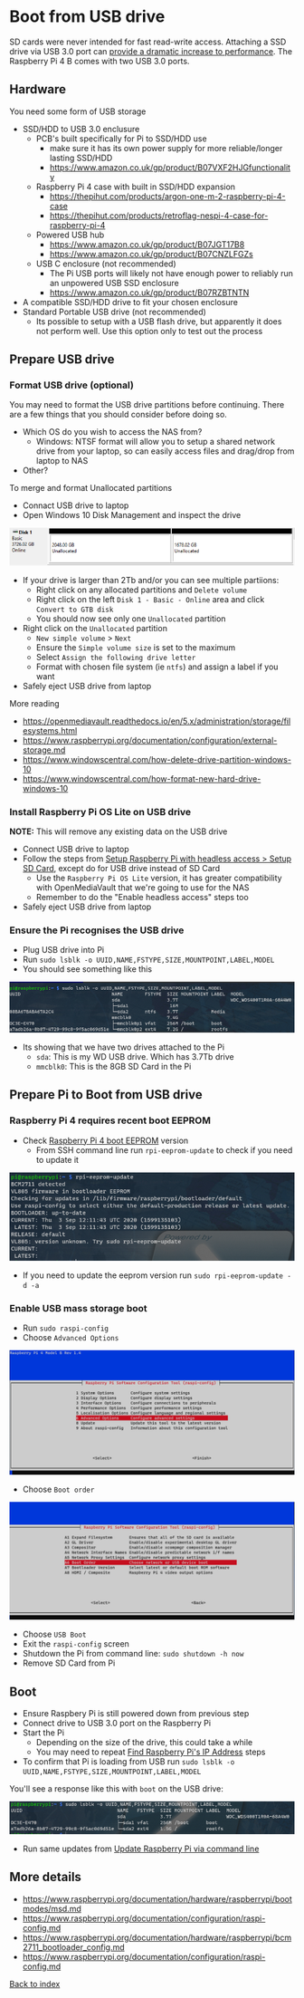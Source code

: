 # Boot from USB drive

SD cards were never intended for fast read-write access. Attaching a SSD drive via USB 3.0 port can [provide a dramatic increase to performance](https://www.tomshardware.com/uk/news/raspberry-pi-4-ssd-test,39811.html). The Raspberry Pi 4 B comes with two USB 3.0 ports.

## Hardware

You need some form of USB storage
* SSD/HDD to USB 3.0 enclusure
  * PCB's built specifically for Pi to SSD/HDD use
    * make sure it has its own power supply for more reliable/longer lasting SSD/HDD 
    * https://www.amazon.co.uk/gp/product/B07VXF2HJGfunctionality
  * Raspberry Pi 4 case with built in SSD/HDD expansion
    * https://thepihut.com/products/argon-one-m-2-raspberry-pi-4-case
    * https://thepihut.com/products/retroflag-nespi-4-case-for-raspberry-pi-4
  * Powered USB hub
    * https://www.amazon.co.uk/gp/product/B07JGT17B8
    * https://www.amazon.co.uk/gp/product/B07CNZLFGZs
  * USB C enclosure (not recommended)
    * The Pi USB ports will likely not have enough power to reliably run an unpowered USB SSD enclosure
    * https://www.amazon.co.uk/gp/product/B07RZBTNTN
 * A compatible SSD/HDD drive to fit your chosen enclosure
* Standard Portable USB drive (not recommended)
  * Its possible to setup with a USB flash drive, but apparently it does not perform well. Use this option only to test out the process

## Prepare USB drive

### Format USB drive (optional)

You may need to format the USB drive partitions before continuing. There are a few things that you should consider before doing so.
* Which OS do you wish to access the NAS from?
  * Windows: NTSF format will allow you to setup a shared network drive from your laptop, so can easily access files and drag/drop from laptop to NAS
* Other?

To merge and format Unallocated partitions
* Connact USB drive to laptop
* Open Windows 10 Disk Management and inspect the drive

<img src="img/03_usb_disk_partitions.PNG" />

* If your drive is larger than 2Tb and/or you can see multiple partiions:
  * Right click on any allocated partitions and `Delete volume`
  * Right click on the left `Disk 1 - Basic - Online` area and click `Convert to GTB disk`
  * You should now see only one `Unallocated` partition
* Right click on the `Unallocated` partition
  * `New simple volume` > `Next`
  * Ensure the `Simple volume size` is set to the maximum
  * Select `Assign the following drive letter`
  * Format with chosen file system (ie `ntfs`) and assign a label if you want
* Safely eject USB drive from laptop

More reading
* https://openmediavault.readthedocs.io/en/5.x/administration/storage/filesystems.html
* https://www.raspberrypi.org/documentation/configuration/external-storage.md
* https://www.windowscentral.com/how-delete-drive-partition-windows-10
* https://www.windowscentral.com/how-format-new-hard-drive-windows-10


### Install Raspberry Pi OS Lite on USB drive

**NOTE:** This will remove any existing data on the USB drive

* Connect USB drive to laptop
* Follow the steps from [Setup Raspberry Pi with headless access > Setup SD Card](01_setup_headless_raspberry_pi.md#setup-sd-card), except do for USB drive instead of SD Card
  * Use the `Raspberry Pi OS Lite` version, it has greater compatibility with OpenMediaVault that we're going to use for the NAS
  * Remember to do the "Enable headless access" steps too
* Safely eject USB drive from laptop

### Ensure the Pi recognises the USB drive

* Plug USB drive into Pi
* Run `sudo lsblk -o UUID,NAME,FSTYPE,SIZE,MOUNTPOINT,LABEL,MODEL`
* You should see something like this

<img src="img/03_verify_connection_to_usb_drive.PNG" />

* Its showing that we have two drives attached to the Pi
  * `sda`: This is my WD USB drive. Which has 3.7Tb drive
  * `mmcblk0`: This is the 8GB SD Card in the Pi

## Prepare Pi to Boot from USB drive

### Raspberry Pi 4 requires recent boot EEPROM

* Check [Raspberry Pi 4 boot EEPROM](https://www.raspberrypi.org/documentation/hardware/raspberrypi/booteeprom.md) version
  * From SSH command line run `rpi-eeprom-update` to check if you need to update it

<img src="img/03_verify_eeprom_version.PNG" />

* If you need to update the eeprom version run `sudo rpi-eeprom-update -d -a`


### Enable USB mass storage boot

* Run `sudo raspi-config`
* Choose `Advanced Options`

<img src="img/03_boot_options.PNG" />

* Choose `Boot order`

<img src="img/03_boot_order.PNG" />

* Choose `USB Boot`
* Exit the `raspi-config` screen
* Shutdown the Pi from command line: `sudo shutdown -h now`
* Remove SD Card from Pi

## Boot

* Ensure Raspbery Pi is still powered down from previous step
* Connect drive to USB 3.0 port on the Raspberry Pi
* Start the Pi
  * Depending on the size of the drive, this could take a while
  * You may need to repeat [Find Raspberry Pi's IP Address](https://github.com/saan800/pimedia/blob/main/docs/02_connect_to_raspberry_pi_from_laptop.md#find-raspberry-pis-ip-address) steps
* To confirm that Pi is loading from USB run `sudo lsblk -o UUID,NAME,FSTYPE,SIZE,MOUNTPOINT,LABEL,MODEL`

You'll see a response like this with `boot` on the USB drive:

<img src="img/03_loading_from_usb.PNG" />

* Run same updates from [Update Raspberry Pi via command line](01_setup_headless_raspberry_pi.md#update-raspberry-pi-via-command-line)

## More details

* https://www.raspberrypi.org/documentation/hardware/raspberrypi/bootmodes/msd.md
* https://www.raspberrypi.org/documentation/configuration/raspi-config.md
* https://www.raspberrypi.org/documentation/hardware/raspberrypi/bcm2711_bootloader_config.md
* https://www.raspberrypi.org/documentation/configuration/raspi-config.md

[Back to index](index.md)
